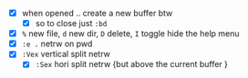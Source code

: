 - [x] when opened .. create a new buffer btw
	- [x] so to close just `:bd`
- [x] `%` new file, `d` new dir, `D` delete, `I` toggle hide the help menu
- [x] `:e .` netrw on pwd
- [x] `:Vex` vertical split netrw
	- [x] `:Sex` hori split netrw {but above the current buffer }